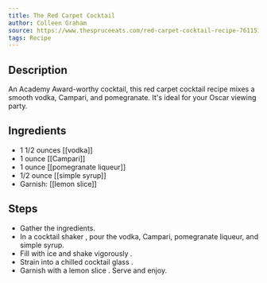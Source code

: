 ```yaml
---
title: The Red Carpet Cocktail
author: Colleen Graham
source: https://www.thespruceeats.com/red-carpet-cocktail-recipe-761151
tags: Recipe
---
```

## Description
An Academy Award-worthy cocktail, this red carpet cocktail recipe mixes a smooth vodka, Campari, and pomegranate. It's ideal for your Oscar viewing party.
## Ingredients
- 1 1/2 ounces [[vodka]]
- 1 ounce [[Campari]] 
- 1 ounce [[pomegranate liqueur]]
- 1/2 ounce [[simple syrup]] 
- Garnish: [[lemon slice]]
## Steps
- Gather the ingredients.
- In a cocktail shaker , pour the vodka, Campari, pomegranate liqueur, and simple syrup.
- Fill with ice and shake vigorously .
- Strain into a chilled cocktail glass .
- Garnish with a lemon slice . Serve and enjoy.